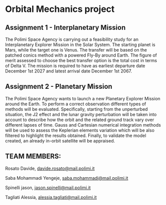 # Orbital Mechanics project

## Assignment 1 - Interplanetary Mission
The Polimi Space Agency is carrying out a feasibility study for an Interplanetary Explorer Mission in the Solar System. The starting planet is Mars, while the target one is Venus. The transfer will be based on the patched conics method with a powered Fly-By around Earth. The figure of merit assessed to choose the best transfer option is the total cost in terms of Delta V. The mission is required to have as earliest departure date December 1st 2027 and latest arrival date December 1st 2067.

## Assignment 2 - Planetary Mission
The Polimi Space Agency wants to launch a new Planetary Explorer Mission around the Earth. To perform a correct observation different types of methods will be evaluated. Specifically, starting from the unperturbed situation, the J2 effect and the lunar gravity perturbation will be taken into account to describe how the orbit and the related ground track vary over different lapses of time. Gauss and Cartesian numerical integration methods will be used to assess the Keplerian elements variation which will be also filtered to highlight the results obtained. Finally, to validate the model created, an already in-orbit satellite will be appraised.

## TEAM MEMBERS:

  Rosato Davide, davide.rosato@mail.polimi.it
  
  Saba Mohammadi Yengeje, saba.mohammadi@mail.polimi.it
  
  Spinelli jason, jason.spinelli@mail.polimi.it
  
  Tagliati Alessia, alessia.tagliati@mail.polimi.it
